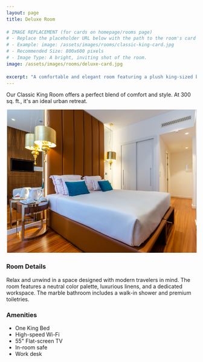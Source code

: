 ```yaml
---
layout: page
title: Deluxe Room

# IMAGE REPLACEMENT (for cards on homepage/rooms page)
# - Replace the placeholder URL below with the path to the room's card image.
# - Example: image: /assets/images/rooms/classic-king-card.jpg
# - Recommended Size: 800x600 pixels
# - Image Type: A bright, inviting shot of the room.
image: /assets/images/rooms/deluxe-card.jpg

excerpt: "A comfortable and elegant room featuring a plush king-sized bed and city views."
---
```



Our Classic King Room offers a perfect blend of comfort and style. At 300 sq. ft., it's an ideal urban retreat.

<div data-aos="fade-up">
  <!--
  IMAGE REPLACEMENT (for this specific page)
  - Replace the placeholder URL below with a large, high-quality image of this room.
  - Example: <img src="/assets/images/rooms/classic-king-large.jpg" ... >
  - Recommended Size: 1200x800 pixels
  - Image Type: A detailed shot showing the room's features, like the bed and a window view.
  -->
  <img src="/assets/images/rooms/deluxe-large.jpg" class="img-fluid rounded my-4 shadow" alt="Image of {{ page.title }}">
</div>

<div class="row">
  <div class="col-md-7" data-aos="fade-right">
    <h3>Room Details</h3>
    <p>Relax and unwind in a space designed with modern travelers in mind. The room features a neutral color palette, luxurious linens, and a dedicated workspace. The marble bathroom includes a walk-in shower and premium toiletries.</p>
  </div>
  <div class="col-md-5" data-aos="fade-left">
    <h3>Amenities</h3>
    <ul>
      <li>One King Bed</li>
      <li>High-speed Wi-Fi</li>
      <li>55" Flat-screen TV</li>
      <li>In-room safe</li>
      <li>Work desk</li>
    </ul>
  </div>
</div>
